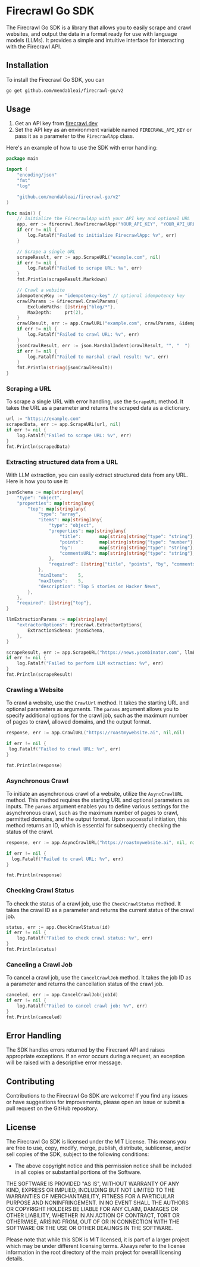 # Firecrawl Go SDK

The Firecrawl Go SDK is a library that allows you to easily scrape and crawl websites, and output the data in a format ready for use with language models (LLMs). It provides a simple and intuitive interface for interacting with the Firecrawl API.

## Installation

To install the Firecrawl Go SDK, you can

```bash
go get github.com/mendableai/firecrawl-go/v2
```

## Usage

1. Get an API key from [firecrawl.dev](https://firecrawl.dev)
2. Set the API key as an environment variable named `FIRECRAWL_API_KEY` or pass it as a parameter to the `FirecrawlApp` class.


Here's an example of how to use the SDK with error handling:

```go
package main

import (
	"encoding/json"
	"fmt"
	"log"

	"github.com/mendableai/firecrawl-go/v2"
)

func main() {
	// Initialize the FirecrawlApp with your API key and optional URL
	app, err := firecrawl.NewFirecrawlApp("YOUR_API_KEY", "YOUR_API_URL")
	if err != nil {
		log.Fatalf("Failed to initialize FirecrawlApp: %v", err)
	}

	// Scrape a single URL
	scrapeResult, err := app.ScrapeURL("example.com", nil)
	if err != nil {
		log.Fatalf("Failed to scrape URL: %v", err)
	}
	fmt.Println(scrapeResult.Markdown)

	// Crawl a website
	idempotencyKey := "idempotency-key" // optional idempotency key
	crawlParams := &firecrawl.CrawlParams{
		ExcludePaths: []string{"blog/*"},
		MaxDepth:     prt(2),
	}
	crawlResult, err := app.CrawlURL("example.com", crawlParams, &idempotencyKey)
	if err != nil {
		log.Fatalf("Failed to crawl URL: %v", err)
	}
	jsonCrawlResult, err := json.MarshalIndent(crawlResult, "", "  ")
	if err != nil {
		log.Fatalf("Failed to marshal crawl result: %v", err)
	}
	fmt.Println(string(jsonCrawlResult))
}
```

### Scraping a URL

To scrape a single URL with error handling, use the `ScrapeURL` method. It takes the URL as a parameter and returns the scraped data as a dictionary.

```go
url := "https://example.com"
scrapedData, err := app.ScrapeURL(url, nil)
if err != nil {
	log.Fatalf("Failed to scrape URL: %v", err)
}
fmt.Println(scrapedData)
```

### Extracting structured data from a URL

With LLM extraction, you can easily extract structured data from any URL. Here is how you to use it:

```go
jsonSchema := map[string]any{
	"type": "object",
	"properties": map[string]any{
		"top": map[string]any{
			"type": "array",
			"items": map[string]any{
				"type": "object",
				"properties": map[string]any{
					"title":       map[string]string{"type": "string"},
					"points":      map[string]string{"type": "number"},
					"by":          map[string]string{"type": "string"},
					"commentsURL": map[string]string{"type": "string"},
				},
				"required": []string{"title", "points", "by", "commentsURL"},
			},
			"minItems":    5,
			"maxItems":    5,
			"description": "Top 5 stories on Hacker News",
		},
	},
	"required": []string{"top"},
}

llmExtractionParams := map[string]any{
	"extractorOptions": firecrawl.ExtractorOptions{
		ExtractionSchema: jsonSchema,
	},
}

scrapeResult, err := app.ScrapeURL("https://news.ycombinator.com", llmExtractionParams)
if err != nil {
	log.Fatalf("Failed to perform LLM extraction: %v", err)
}
fmt.Println(scrapeResult)
```

### Crawling a Website

To crawl a website, use the `CrawlUrl` method. It takes the starting URL and optional parameters as arguments. The `params` argument allows you to specify additional options for the crawl job, such as the maximum number of pages to crawl, allowed domains, and the output format.

```go
response, err := app.CrawlURL("https://roastmywebsite.ai", nil,nil)

if err != nil {
 log.Fatalf("Failed to crawl URL: %v", err)
}

fmt.Println(response)
```

### Asynchronous Crawl

To initiate an asynchronous crawl of a website, utilize the `AsyncCrawlURL` method. This method requires the starting URL and optional parameters as inputs. The `params` argument enables you to define various settings for the asynchronous crawl, such as the maximum number of pages to crawl, permitted domains, and the output format. Upon successful initiation, this method returns an ID, which is essential for subsequently checking the status of the crawl.

```go
response, err := app.AsyncCrawlURL("https://roastmywebsite.ai", nil, nil)

if err != nil {
  log.Fatalf("Failed to crawl URL: %v", err)
}

fmt.Println(response) 
```


### Checking Crawl Status

To check the status of a crawl job, use the `CheckCrawlStatus` method. It takes the crawl ID as a parameter and returns the current status of the crawl job.

```go
status, err := app.CheckCrawlStatus(id)
if err != nil {
	log.Fatalf("Failed to check crawl status: %v", err)
}
fmt.Println(status)
```

### Canceling a Crawl Job
To cancel a crawl job, use the `CancelCrawlJob` method. It takes the job ID as a parameter and returns the cancellation status of the crawl job.

```go
canceled, err := app.CancelCrawlJob(jobId)
if err != nil {
	log.Fatalf("Failed to cancel crawl job: %v", err)
}
fmt.Println(canceled)
```

## Error Handling

The SDK handles errors returned by the Firecrawl API and raises appropriate exceptions. If an error occurs during a request, an exception will be raised with a descriptive error message.

## Contributing

Contributions to the Firecrawl Go SDK are welcome! If you find any issues or have suggestions for improvements, please open an issue or submit a pull request on the GitHub repository.

## License

The Firecrawl Go SDK is licensed under the MIT License. This means you are free to use, copy, modify, merge, publish, distribute, sublicense, and/or sell copies of the SDK, subject to the following conditions:

- The above copyright notice and this permission notice shall be included in all copies or substantial portions of the Software.

THE SOFTWARE IS PROVIDED "AS IS", WITHOUT WARRANTY OF ANY KIND, EXPRESS OR IMPLIED, INCLUDING BUT NOT LIMITED TO THE WARRANTIES OF MERCHANTABILITY, FITNESS FOR A PARTICULAR PURPOSE AND NONINFRINGEMENT. IN NO EVENT SHALL THE AUTHORS OR COPYRIGHT HOLDERS BE LIABLE FOR ANY CLAIM, DAMAGES OR OTHER LIABILITY, WHETHER IN AN ACTION OF CONTRACT, TORT OR OTHERWISE, ARISING FROM, OUT OF OR IN CONNECTION WITH THE SOFTWARE OR THE USE OR OTHER DEALINGS IN THE SOFTWARE.

Please note that while this SDK is MIT licensed, it is part of a larger project which may be under different licensing terms. Always refer to the license information in the root directory of the main project for overall licensing details.
